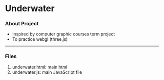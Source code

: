 Underwater
=======================================================

### About Project
 * Inspired by computer graphic courses term project
 * To practice webgl (three.js)

-------------------------------------------------------
### Files
 1. underwater.html: main html
 2. underwater.js:   main JavaScript file

